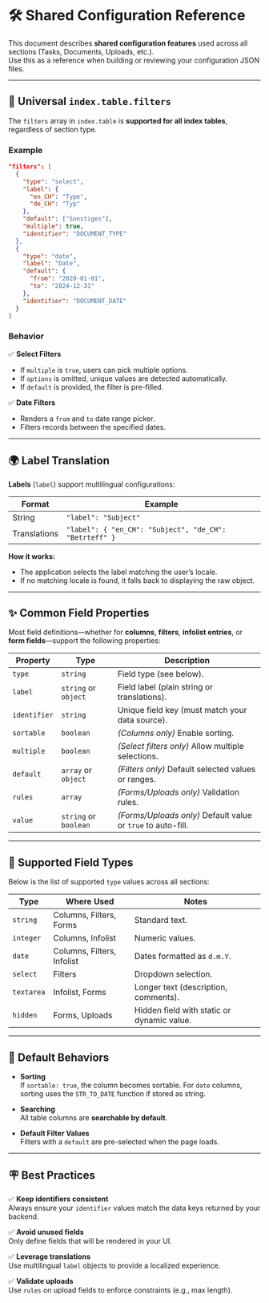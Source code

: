 # 🛠️ Shared Configuration Reference

This document describes **shared configuration features** used across all sections (Tasks, Documents, Uploads, etc.).  
Use this as a reference when building or reviewing your configuration JSON files.

---

## 📘 Universal `index.table.filters`

The `filters` array in `index.table` is **supported for all index tables**, regardless of section type.

### Example

```json
"filters": [
  {
    "type": "select",
    "label": {
      "en_CH": "Type",
      "de_CH": "Typ"
    },
    "default": ["Sonstiges"],
    "multiple": true,
    "identifier": "DOCUMENT_TYPE"
  },
  {
    "type": "date",
    "label": "Date",
    "default": {
      "from": "2020-01-01",
      "to": "2024-12-31"
    },
    "identifier": "DOCUMENT_DATE"
  }
]
```

### Behavior

✅ **Select Filters**
- If `multiple` is `true`, users can pick multiple options.
- If `options` is omitted, unique values are detected automatically.
- If `default` is provided, the filter is pre-filled.

✅ **Date Filters**
- Renders a `from` and `to` date range picker.
- Filters records between the specified dates.

---

## 🌍 Label Translation

**Labels** (`label`) support multilingual configurations:

| Format         | Example                                  |
|----------------|------------------------------------------|
| String         | `"label": "Subject"`                    |
| Translations   | `"label": { "en_CH": "Subject", "de_CH": "Betrteff" }` |

**How it works:**
- The application selects the label matching the user’s locale.
- If no matching locale is found, it falls back to displaying the raw object.

---

## ✨ Common Field Properties

Most field definitions—whether for **columns**, **filters**, **infolist entries**, or **form fields**—support the following properties:

| Property      | Type                 | Description                                                |
|---------------|----------------------|------------------------------------------------------------|
| `type`        | `string`             | Field type (see below).                                   |
| `label`       | `string` or `object` | Field label (plain string or translations).              |
| `identifier`  | `string`             | Unique field key (must match your data source).          |
| `sortable`    | `boolean`            | *(Columns only)* Enable sorting.                          |
| `multiple`    | `boolean`            | *(Select filters only)* Allow multiple selections.       |
| `default`     | `array` or `object`  | *(Filters only)* Default selected values or ranges.      |
| `rules`       | `array`              | *(Forms/Uploads only)* Validation rules.                 |
| `value`       | `string` or `boolean`| *(Forms/Uploads only)* Default value or `true` to auto-fill. |

---

## 🧩 Supported Field Types

Below is the list of supported `type` values across all sections:

| Type       | Where Used                | Notes                                      |
|------------|---------------------------|--------------------------------------------|
| `string`   | Columns, Filters, Forms   | Standard text.                             |
| `integer`  | Columns, Infolist         | Numeric values.                            |
| `date`     | Columns, Filters, Infolist| Dates formatted as `d.m.Y`.                |
| `select`   | Filters                    | Dropdown selection.                        |
| `textarea` | Infolist, Forms           | Longer text (description, comments).       |
| `hidden`   | Forms, Uploads            | Hidden field with static or dynamic value. |

---

## 📂 Default Behaviors

- **Sorting**  
  If `sortable: true`, the column becomes sortable. For `date` columns, sorting uses the `STR_TO_DATE` function if stored as string.

- **Searching**  
  All table columns are **searchable by default**.

- **Default Filter Values**  
  Filters with a `default` are pre-selected when the page loads.

---

## 🪧 Best Practices

✅ **Keep identifiers consistent**  
Always ensure your `identifier` values match the data keys returned by your backend.

✅ **Avoid unused fields**  
Only define fields that will be rendered in your UI.

✅ **Leverage translations**  
Use multilingual `label` objects to provide a localized experience.

✅ **Validate uploads**  
Use `rules` on upload fields to enforce constraints (e.g., max length).
